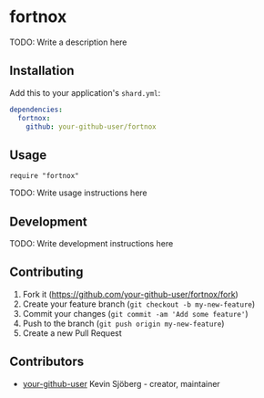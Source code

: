 # fortnox

TODO: Write a description here

## Installation

Add this to your application's `shard.yml`:

```yaml
dependencies:
  fortnox:
    github: your-github-user/fortnox
```

## Usage

```crystal
require "fortnox"
```

TODO: Write usage instructions here

## Development

TODO: Write development instructions here

## Contributing

1. Fork it (<https://github.com/your-github-user/fortnox/fork>)
2. Create your feature branch (`git checkout -b my-new-feature`)
3. Commit your changes (`git commit -am 'Add some feature'`)
4. Push to the branch (`git push origin my-new-feature`)
5. Create a new Pull Request

## Contributors

- [your-github-user](https://github.com/your-github-user) Kevin Sjöberg - creator, maintainer

